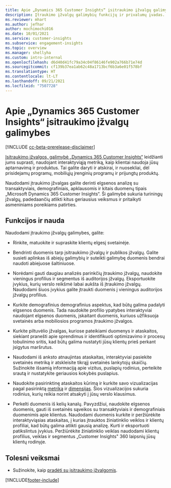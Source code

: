 ```yaml
---
title: Apie „Dynamics 365 Customer Insights“ įsitraukimo įžvalgų galimybes
description: Įtraukimo įžvalgų galimybių funkcijų ir privalumų įvadas.
ms.reviewer: mhart
ms.author: jefhar
author: mochimochi016
ms.date: 10/01/2021
ms.service: customer-insights
ms.subservice: engagement-insights
ms.topic: overview
ms.manager: shellyha
ms.custom: intro-internal
ms.openlocfilehash: d6d40d41fc79a34c04f86146fe902a766b71e74d
ms.sourcegitcommit: cf139b37ea1ab62c48a1713bcf6b3a6e01f578bf
ms.translationtype: HT
ms.contentlocale: lt-LT
ms.lasthandoff: 09/21/2021
ms.locfileid: "7507728"
---
```

# <a name="about-dynamics-365-customer-insights-engagement-insights-capability"></a>Apie „Dynamics 365 Customer Insights“ įsitraukimo įžvalgų galimybes 

[!INCLUDE [cc-beta-prerelease-disclaimer](includes/cc-beta-prerelease-disclaimer.md)]

[Įsitraukimo įžvalgos, galimybė „Dynamics 365 Customer Insights“](https://dynamics.microsoft.com/ai/customer-insights/engagement-insights-capability/) leidžianti jums suprasti, naudojant interaktyviąją metriką, kaip klientai naudoja jūsų aptarnavimą ir produktus. Tai galite daryti ir atskirai, ir nuosekliai, dėl prisidejamų programų, mobiliųjų įrenginių programų ir prijungtų produktų.

Naudodami įtraukimo įžvalgas galite derinti elgsenos analizę su transaktyviais, demografiniais, apklausomis ir kitais duomenų tipais „Microsoft Dynamics 365 Customer Insights“. Ši galimybė sukuria turiningų įžvalgų, padedaančių atlikti kitus geriausius veiksmus ir pritaikyti asmeniniams poreikiams patirties.

## <a name="features-and-benefits"></a>Funkcijos ir nauda

Naudodami įtraukimo įžvalgų galimybes, galite:

- Rinkite, matuokite ir supraskite klientų elgesį svetainėje.

- Bendrinti duomenis tarp įsitraukiimo įžvalgų ir publikos įžvalgų. Galite susieti aplinkas iš abiejų galimybių ir suteikti galimybę duomenis bendrai naudoti abiejuose šaltiniuose.

- Norėdami gauti daugiau analizės parinkčių įtraukimo įžvalgų, naudokite vieningus profilius ir segmentus iš auditorijos įžvalgų. Eksportuokite įvykius, kurių verslo reikšmė labai aukšta iš įtraukimo įžvalgų. Naudodami šiuos įvykius galite įtraukti duomenis į vieningus auditorijos įžvalgų profilius.

- Kurkite demografinius demografinius aspektus, kad būtų galima padalyti elgsenos duomenis. Tada naudokite profilio ypatybes interaktyviai naudojant elgsenos duomenis, įskaitant duomenis, kuriuos užfiksuoja svetainės arba mobiliosios programos įtraukimo įžvalgos.

- Kurkite piltuvėlio įžvalgas, kuriose pateikiami duomenys ir ataskaitos, siekiant pranešti apie sprendimus ir identifikuoti optimizavimo ir procesų tobulinimo sritis, kad būtų galima nustatyti jūsų klientų prieš perkant įsigytus maršrutus. 

-  Naudodami iš anksto atnaujintas ataskaitas, interaktyviai pasiekite svetainės metriką ir atskleisite tikrąjį svetainės lankytojų skaičių. Sužinokite išsamią informaciją apie vizitus, puslapių rodinius, perteikite srautą ir nustatykite geriausios kokybės puslapius.

- Naudokite pasirinktinę ataskaitos kūrimą ir kurkite savo vizualizacijas pagal pasirinktą [metriką](glossary.md) ir [dimensijas](glossary.md). Šios vizualizacijos sukuria rodinius, kurių reikia norint atsakyti į jūsų verslo klausimus.

- Perkelti duomenis iš kelių kanalų. Pavyzdžiui, naudokite elgsenos duomenis, gauti iš svetainės sąveikos su transaktyviais ir demografiniais duomenimis apie klientus. Naudodami duomenis kurkite ir peržiūrėkite interaktyviąsias ataskaitas, į kurias įtrauktos žiniatinklio veiklos ir klientų profiliai, kad būtų galima atlikti gausią analizę. Kurti ir eksportuoti patikslintus įvykius. Peržiūrėkite žiniatinklio veiklas naudodami klientų profilius, veiklas ir segmentus „Customer Insights" 360 laipsnių jūsų klientų rodinyje.

## <a name="next-steps"></a>Tolesni veiksmai

- Sužinokite, kaip [pradėti su įsitraukimo įžvalgomis](get-started.md).


[!INCLUDE[footer-include](../includes/footer-banner.md)]
